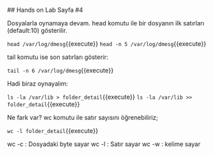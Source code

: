 ## Hands on Lab Sayfa #4

Dosyalarla oynamaya devam.
head komutu ile bir dosyanın ilk satırları (default:10) gösterilir.

`head /var/log/dmesg`{{execute}}
`head -n 5 /var/log/dmesg`{{execute}}

tail komutu ise son satırları gösterir:

`tail -n 6 /var/log/dmesg`{{execute}}

Hadi biraz oynayalım:

`ls -la /var/lib > folder_detail`{{execute}}
`ls -la /var/lib >> folder_detail`{{execute}}

Ne fark var? wc komutu ile satır sayısını öğrenebiliriz;

`wc -l folder_detail`{{execute}}

wc -c : Dosyadaki byte sayar
wc -l : Satır sayar
wc -w : kelime sayar

